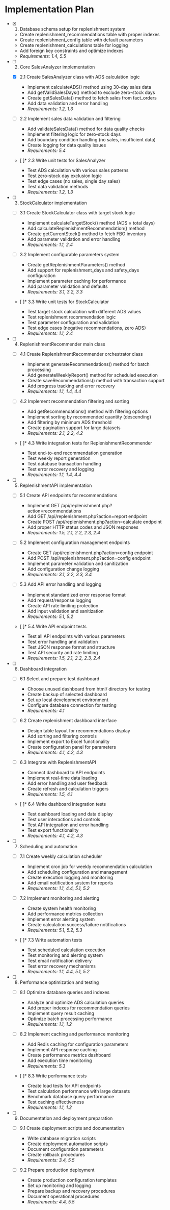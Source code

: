 # Implementation Plan

- [x] 1. Database schema setup for replenishment system

  - Create replenishment_recommendations table with proper indexes
  - Create replenishment_config table with default parameters
  - Create replenishment_calculations table for logging
  - Add foreign key constraints and optimize indexes
  - _Requirements: 1.4, 5.5_

- [ ] 2. Core SalesAnalyzer implementation

  - [x] 2.1 Create SalesAnalyzer class with ADS calculation logic

    - Implement calculateADS() method using 30-day sales data
    - Add getValidSalesDays() method to exclude zero-stock days
    - Create getSalesData() method to fetch sales from fact_orders
    - Add data validation and error handling
    - _Requirements: 1.2, 1.3_

  - [ ] 2.2 Implement sales data validation and filtering

    - Add validateSalesData() method for data quality checks
    - Implement filtering logic for zero-stock days
    - Add boundary condition handling (no sales, insufficient data)
    - Create logging for data quality issues
    - _Requirements: 5.4_

  - [ ]\* 2.3 Write unit tests for SalesAnalyzer

    - Test ADS calculation with various sales patterns
    - Test zero-stock day exclusion logic
    - Test edge cases (no sales, single day sales)
    - Test data validation methods
    - _Requirements: 1.2, 1.3_

- [ ] 3. StockCalculator implementation

  - [ ] 3.1 Create StockCalculator class with target stock logic

    - Implement calculateTargetStock() method (ADS × total days)
    - Add calculateReplenishmentRecommendation() method
    - Create getCurrentStock() method to fetch FBO inventory
    - Add parameter validation and error handling
    - _Requirements: 1.1, 2.4_

  - [ ] 3.2 Implement configurable parameters system

    - Create getReplenishmentParameters() method
    - Add support for replenishment_days and safety_days configuration
    - Implement parameter caching for performance
    - Add parameter validation and defaults
    - _Requirements: 3.1, 3.2, 3.3_

  - [ ]\* 3.3 Write unit tests for StockCalculator

    - Test target stock calculation with different ADS values
    - Test replenishment recommendation logic
    - Test parameter configuration and validation
    - Test edge cases (negative recommendations, zero ADS)
    - _Requirements: 1.1, 2.4_

- [ ] 4. ReplenishmentRecommender main class

  - [ ] 4.1 Create ReplenishmentRecommender orchestrator class

    - Implement generateRecommendations() method for batch processing
    - Add generateWeeklyReport() method for scheduled execution
    - Create saveRecommendations() method with transaction support
    - Add progress tracking and error recovery
    - _Requirements: 1.1, 1.4, 4.4_

  - [ ] 4.2 Implement recommendation filtering and sorting

    - Add getRecommendations() method with filtering options
    - Implement sorting by recommended quantity (descending)
    - Add filtering by minimum ADS threshold
    - Create pagination support for large datasets
    - _Requirements: 2.1, 2.2, 4.2_

  - [ ]\* 4.3 Write integration tests for ReplenishmentRecommender

    - Test end-to-end recommendation generation
    - Test weekly report generation
    - Test database transaction handling
    - Test error recovery and logging
    - _Requirements: 1.1, 1.4, 4.4_

- [ ] 5. ReplenishmentAPI implementation

  - [ ] 5.1 Create API endpoints for recommendations

    - Implement GET /api/replenishment.php?action=recommendations
    - Add GET /api/replenishment.php?action=report endpoint
    - Create POST /api/replenishment.php?action=calculate endpoint
    - Add proper HTTP status codes and JSON responses
    - _Requirements: 1.5, 2.1, 2.2, 2.3, 2.4_

  - [ ] 5.2 Implement configuration management endpoints

    - Create GET /api/replenishment.php?action=config endpoint
    - Add POST /api/replenishment.php?action=config endpoint
    - Implement parameter validation and sanitization
    - Add configuration change logging
    - _Requirements: 3.1, 3.2, 3.3, 3.4_

  - [ ] 5.3 Add API error handling and logging

    - Implement standardized error response format
    - Add request/response logging
    - Create API rate limiting protection
    - Add input validation and sanitization
    - _Requirements: 5.1, 5.2_

  - [ ]\* 5.4 Write API endpoint tests

    - Test all API endpoints with various parameters
    - Test error handling and validation
    - Test JSON response format and structure
    - Test API security and rate limiting
    - _Requirements: 1.5, 2.1, 2.2, 2.3, 2.4_

- [ ] 6. Dashboard integration

  - [ ] 6.1 Select and prepare test dashboard

    - Choose unused dashboard from html/ directory for testing
    - Create backup of selected dashboard
    - Set up local development environment
    - Configure database connection for testing
    - _Requirements: 4.1_

  - [ ] 6.2 Create replenishment dashboard interface

    - Design table layout for recommendations display
    - Add sorting and filtering controls
    - Implement export to Excel functionality
    - Create configuration panel for parameters
    - _Requirements: 4.1, 4.2, 4.3_

  - [ ] 6.3 Integrate with ReplenishmentAPI

    - Connect dashboard to API endpoints
    - Implement real-time data loading
    - Add error handling and user feedback
    - Create refresh and calculation triggers
    - _Requirements: 1.5, 4.1_

  - [ ]\* 6.4 Write dashboard integration tests

    - Test dashboard loading and data display
    - Test user interactions and controls
    - Test API integration and error handling
    - Test export functionality
    - _Requirements: 4.1, 4.2, 4.3_

- [ ] 7. Scheduling and automation

  - [ ] 7.1 Create weekly calculation scheduler

    - Implement cron job for weekly recommendation calculation
    - Add scheduling configuration and management
    - Create execution logging and monitoring
    - Add email notification system for reports
    - _Requirements: 1.1, 4.4, 5.1, 5.2_

  - [ ] 7.2 Implement monitoring and alerting

    - Create system health monitoring
    - Add performance metrics collection
    - Implement error alerting system
    - Create calculation success/failure notifications
    - _Requirements: 5.1, 5.2, 5.3_

  - [ ]\* 7.3 Write automation tests

    - Test scheduled calculation execution
    - Test monitoring and alerting system
    - Test email notification delivery
    - Test error recovery mechanisms
    - _Requirements: 1.1, 4.4, 5.1, 5.2_

- [ ] 8. Performance optimization and testing

  - [ ] 8.1 Optimize database queries and indexes

    - Analyze and optimize ADS calculation queries
    - Add proper indexes for recommendation queries
    - Implement query result caching
    - Optimize batch processing performance
    - _Requirements: 1.1, 1.2_

  - [ ] 8.2 Implement caching and performance monitoring

    - Add Redis caching for configuration parameters
    - Implement API response caching
    - Create performance metrics dashboard
    - Add execution time monitoring
    - _Requirements: 5.3_

  - [ ]\* 8.3 Write performance tests

    - Create load tests for API endpoints
    - Test calculation performance with large datasets
    - Benchmark database query performance
    - Test caching effectiveness
    - _Requirements: 1.1, 1.2_

- [ ] 9. Documentation and deployment preparation

  - [ ] 9.1 Create deployment scripts and documentation

    - Write database migration scripts
    - Create deployment automation scripts
    - Document configuration parameters
    - Create rollback procedures
    - _Requirements: 3.4, 5.5_

  - [ ] 9.2 Prepare production deployment

    - Create production configuration templates
    - Set up monitoring and logging
    - Prepare backup and recovery procedures
    - Document operational procedures
    - _Requirements: 4.4, 5.5_
